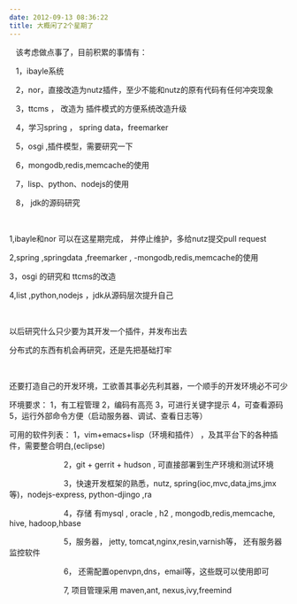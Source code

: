 ```yaml
---
date: 2012-09-13 08:36:22
title: 大概闲了2个星期了
---
```



<p>
	&nbsp; &nbsp;该考虑做点事了，目前积累的事情有：
</p>
<p>
	&nbsp; &nbsp;1，ibayle系统
</p>
<p>
	&nbsp; &nbsp;2，nor，直接改造为nutz插件，至少不能和nutz的原有代码有任何冲突现象
</p>
<p>
	&nbsp; &nbsp;3，ttcms ， 改造为 插件模式的方便系统改造升级
</p>
<p>
	&nbsp; &nbsp;4，学习spring ， spring data，freemarker
</p>
<p>
	&nbsp; &nbsp;5，osgi ,插件模型，需要研究一下
</p>
<p>
	&nbsp; &nbsp;6，mongodb,redis,memcache的使用
</p>
<p>
	&nbsp; &nbsp;7，lisp、python、nodejs的使用
</p>
<p>
	&nbsp; &nbsp;8， jdk的源码研究
</p>
<p>
	<br />
</p>
<p>
	1,ibayle和nor 可以在这星期完成， 并停止维护，多给nutz提交pull request
</p>
<p>
	2,spring ,springdata ,freemarker , -mongodb,redis,memcache的使用
</p>
<p>
	3，osgi 的研究和 ttcms的改造
</p>
<p>
	4,list ,python,nodejs ，jdk从源码层次提升自己
</p>
<p>
	<br />
</p>
<p>
	以后研究什么只少要为其开发一个插件，并发布出去
</p>
<p>
	分布式的东西有机会再研究，还是先把基础打牢
</p>
<p>
	<br />
</p>
<p>
	还要打造自己的开发环境，工欲善其事必先利其器，一个顺手的开发环境必不可少
</p>
<p>
	环境要求： 1，有工程管理 2，编码有高亮 3，可进行关键字提示 4，可查看源码 5，运行外部命令方便（启动服务器、调试、查看日志等）
</p>
<p>
	可用的软件列表： 1，vim+emacs+lisp（环境和插件） ，及其平台下的各种插件，需要整合明白,(eclipse)
</p>
<p>
	&nbsp; &nbsp; &nbsp; &nbsp; &nbsp; &nbsp; &nbsp; &nbsp; &nbsp; &nbsp; &nbsp; &nbsp; &nbsp;2，git + gerrit + hudson , 可直接部署到生产环境和测试环境
</p>
<p>
	&nbsp; &nbsp; &nbsp; &nbsp; &nbsp; &nbsp; &nbsp; &nbsp; &nbsp; &nbsp; &nbsp; &nbsp; &nbsp;3，快速开发框架的熟悉，nutz, spring(ioc,mvc,data,jms,jmx等)，nodejs-express, python-djingo&nbsp;,ra
</p>
<p>
	&nbsp; &nbsp; &nbsp; &nbsp; &nbsp; &nbsp; &nbsp; &nbsp; &nbsp; &nbsp; &nbsp; &nbsp; &nbsp;4，存储 有mysql , oracle , h2 , mongodb,redis,memcache, hive, hadoop,hbase
</p>
<p>
	&nbsp; &nbsp; &nbsp; &nbsp; &nbsp; &nbsp; &nbsp; &nbsp; &nbsp; &nbsp; &nbsp; &nbsp; &nbsp;5，服务器，&nbsp;jetty, tomcat,nginx,resin,varnish等， 还有服务器监控软件
</p>
<p>
	&nbsp; &nbsp; &nbsp; &nbsp; &nbsp; &nbsp; &nbsp; &nbsp; &nbsp; &nbsp; &nbsp; &nbsp; &nbsp;6， 还需配置openvpn,dns，email等，这些既可以使用即可
</p>
<p>
	&nbsp; &nbsp; &nbsp; &nbsp; &nbsp; &nbsp; &nbsp; &nbsp; &nbsp; &nbsp; &nbsp; &nbsp; &nbsp;7, 项目管理采用 maven,ant, nexus,ivy,freemind
</p>
<p>
	<br />
</p>